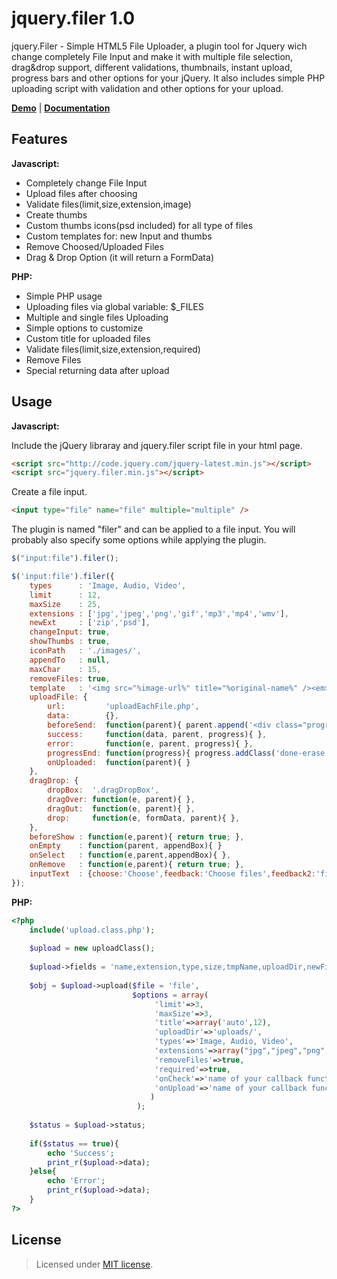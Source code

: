 jquery.filer 1.0
============
jquery.Filer - Simple HTML5 File Uploader, a plugin tool for Jquery wich change completely File Input and make it with multiple file selection, drag&drop support, different validations, thumbnails, instant upload, progress bars and other options for your jQuery. It also includes simple PHP uploading script with validation and other options for your upload.

<b><a href="http://creativedream.net/jquery.filer/#demos" target="blank">Demo</a></b> | <b><a href="http://creativedream.net/jquery.filer/#documentation" target="blank">Documentation</a></b>

Features
-------
__Javascript:__
* Completely change File Input
* Upload files after choosing
* Validate files(limit,size,extension,image)
* Create thumbs
* Custom thumbs icons(psd included) for all type of files
* Custom templates for: new Input and thumbs
* Remove Choosed/Uploaded Files
* Drag & Drop Option (it will return a FormData)

__PHP:__
* Simple PHP usage
* Uploading files via global variable: $_FILES
* Multiple and single files Uploading
* Simple options to customize
* Custom title for uploaded files
* Validate files(limit,size,extension,required)
* Remove Files
* Special returning data after upload


Usage
-------
__Javascript:__

Include the jQuery libraray and jquery.filer script file in your html page.
~~~~ html
<script src="http://code.jquery.com/jquery-latest.min.js"></script>
<script src="jquery.filer.min.js"></script>
~~~~
Create a file input.
~~~~ html
<input type="file" name="file" multiple="multiple" />
~~~~
The plugin is named "filer" and can be applied to a file input. You will probably also specify some options while applying the plugin.
~~~~ javascript
$("input:file").filer();

$('input:file').filer({
    types      : 'Image, Audio, Video',
    limit      : 12,
    maxSize    : 25,
    extensions : ['jpg','jpeg','png','gif','mp3','mp4','wmv'],
    newExt     : ['zip','psd'],
    changeInput: true,
    showThumbs : true,
    iconPath   : './images/',
    appendTo   : null,
    maxChar    : 15,
    removeFiles: true,
    template   : '<img src="%image-url%" title="%original-name%" /><em>%title%</em> %remove-icon%',
    uploadFile: {
        url:         'uploadEachFile.php',
        data:        {},
        beforeSend:  function(parent){ parent.append('<div class="progress-bar" />'); },
        success:     function(data, parent, progress){ },
        error:       function(e, parent, progress){ },
        progressEnd: function(progress){ progress.addClass('done-erase'); },
        onUploaded:  function(parent){ }
    },
    dragDrop: {
        dropBox:  '.dragDropBox',
        dragOver: function(e, parent){ },
        dragOut:  function(e, parent){ },
        drop:     function(e, formData, parent){ },
    },
    beforeShow : function(e,parent){ return true; },
    onEmpty    : function(parent, appendBox){ }
    onSelect   : function(e,parent,appendBox){ },
    onRemove   : function(e,parent){ return true; },
    inputText  : {choose:'Choose',feedback:'Choose files',feedback2:'files were chosen',feedback3:'No file chosen'}
});
~~~~

__PHP:__
~~~~ php
<?php
    include('upload.class.php');
        
    $upload = new uploadClass();
    
    $upload->fields = 'name,extension,type,size,tmpName,uploadDir,newFile,replaced,date,perms,image';
    
    $obj = $upload->upload($file = 'file',  
                           $options = array(
                                'limit'=>3,
                                'maxSize'=>3,
                                'title'=>array('auto',12),
                                'uploadDir'=>'uploads/',
                                'types'=>'Image, Audio, Video',
                                'extensions'=>array("jpg","jpeg","png","gif","mp3","wmv","mp4"),
                                'removeFiles'=>true,
                                'required'=>true,
                                'onCheck'=>'name of your callback function',
                                'onUpload'=>'name of your callback function',
                               )
                            );
    
    $status = $upload->status;
    
    if($status == true){
        echo 'Success';
        print_r($upload->data);
    }else{
        echo 'Error';
        print_r($upload->data);
    }
?>
~~~~


License
-------
> Licensed under <a href="http://opensource.org/licenses/MIT">MIT license</a>.
